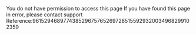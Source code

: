You do not have permission to access this page If you have found this page in error, please contact support Reference:9615294689774385296757652697285155929320034968299102359
